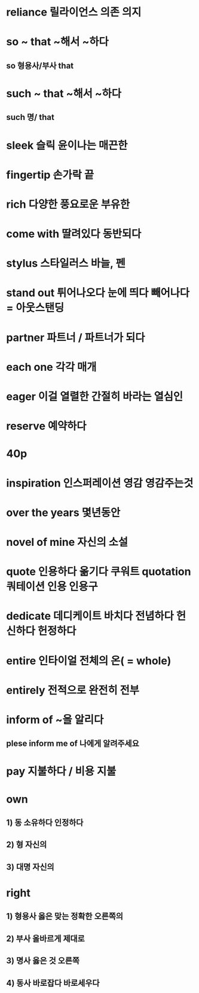 # reliance  릴라이언스 의존 의지

# so ~ that ~해서 ~하다
## so 형용사/부사 that 

# such ~ that ~해서 ~하다
## such 명/ that

# sleek 슬릭 윤이나는 매끈한

# fingertip 손가락 끝

# rich 다양한 풍요로운 부유한 

# come with 딸려있다 동반되다

# stylus 스타일러스 바늘, 펜 

# stand out 튀어나오다 눈에 띄다 빼어나다 = 아웃스탠딩

# partner 파트너 / 파트너가 되다

# each one 각각 매개

# eager 이걸 열렬한 간절히 바라는 열심인 

# reserve 예약하다

# 40p

# inspiration 인스퍼레이션 영감 영감주는것

# over the years 몇년동안

# novel of mine 자신의 소설 

# quote 인용하다 옮기다 쿠워트 quotation 쿼테이션 인용 인용구

# dedicate 데디케이트 바치다 전념하다 헌신하다 헌정하다

# entire 인타이얼 전체의 온( = whole)

# entirely 전적으로 완전히 전부 

# inform of ~을 알리다

## plese inform me of 나에게 알려주세요 

# pay 지불하다 / 비용 지불

# own 
## 1) 동 소유하다  인정하다
## 2) 형  자신의
## 3) 대명 자신의 

# right
## 1) 형용사 옳은 맞는 정확한 오른쪽의 
## 2) 부사 올바르게 제대로 
## 3) 명사 옳은 것 오른쪽
## 4) 동사 바로잡다 바로세우다 

